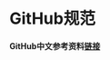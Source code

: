 # GitHub规范
#### GitHub中文参考资料[链接](https://github.com/xirong/my-git/blob/master/how-to-use-github.md)
